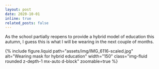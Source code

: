```yaml
---
layout: post
date: 2020-10-01
inline: true
related_posts: false
---
```


As the school partially reopens to provide a hybrid model of education this autumn, I guess this is what I will be wearing in the next couple of months.

<div class="row mt-3">
  <div class="col-sm mt-3 mt-md-0 text-center">
    {% include figure.liquid
      path="assets/img/IMG_6116-scaled.jpg" 
      alt="Wearing mask for hybrid education"
      width="150" 
      class="img-fluid rounded z-depth-1 mx-auto d-block"
      zoomable=true
    %}
  </div>
</div>
